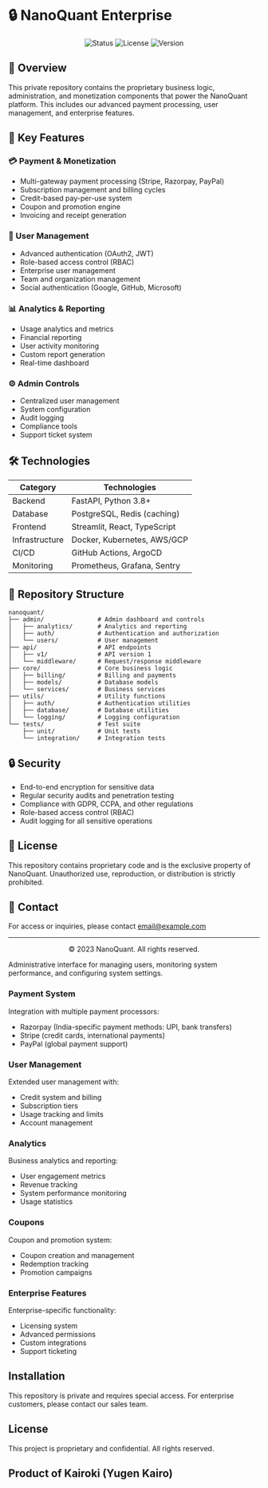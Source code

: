 # 🔒 NanoQuant Enterprise

<div align="center">
  <img src="https://img.shields.io/badge/Status-Private-red" alt="Status">
  <img src="https://img.shields.io/badge/License-Proprietary-blue" alt="License">
  <img src="https://img.shields.io/badge/Version-1.0.0-orange" alt="Version">
</div>

## 🌟 Overview

This private repository contains the proprietary business logic, administration, and monetization components that power the NanoQuant platform. This includes our advanced payment processing, user management, and enterprise features.

## 🚀 Key Features

### 💳 Payment & Monetization
- Multi-gateway payment processing (Stripe, Razorpay, PayPal)
- Subscription management and billing cycles
- Credit-based pay-per-use system
- Coupon and promotion engine
- Invoicing and receipt generation

### 👥 User Management
- Advanced authentication (OAuth2, JWT)
- Role-based access control (RBAC)
- Enterprise user management
- Team and organization management
- Social authentication (Google, GitHub, Microsoft)

### 📊 Analytics & Reporting
- Usage analytics and metrics
- Financial reporting
- User activity monitoring
- Custom report generation
- Real-time dashboard

### ⚙️ Admin Controls
- Centralized user management
- System configuration
- Audit logging
- Compliance tools
- Support ticket system

## 🛠️ Technologies

| Category       | Technologies                                                                 |
|----------------|-----------------------------------------------------------------------------|
| Backend        | FastAPI, Python 3.8+                                                        |
| Database       | PostgreSQL, Redis (caching)                                                 |
| Frontend       | Streamlit, React, TypeScript                                                |
| Infrastructure | Docker, Kubernetes, AWS/GCP                                                 |
| CI/CD          | GitHub Actions, ArgoCD                                                      |
| Monitoring     | Prometheus, Grafana, Sentry                                                 |

## 📁 Repository Structure

```
nanoquant/
├── admin/               # Admin dashboard and controls
│   ├── analytics/       # Analytics and reporting
│   ├── auth/            # Authentication and authorization
│   └── users/           # User management
├── api/                 # API endpoints
│   ├── v1/              # API version 1
│   └── middleware/      # Request/response middleware
├── core/                # Core business logic
│   ├── billing/         # Billing and payments
│   ├── models/          # Database models
│   └── services/        # Business services
├── utils/               # Utility functions
│   ├── auth/            # Authentication utilities
│   ├── database/        # Database utilities
│   └── logging/         # Logging configuration
└── tests/               # Test suite
    ├── unit/            # Unit tests
    └── integration/     # Integration tests
```

## 🔒 Security

- End-to-end encryption for sensitive data
- Regular security audits and penetration testing
- Compliance with GDPR, CCPA, and other regulations
- Role-based access control (RBAC)
- Audit logging for all sensitive operations

## 📄 License

This repository contains proprietary code and is the exclusive property of NanoQuant. Unauthorized use, reproduction, or distribution is strictly prohibited.

## 📧 Contact

For access or inquiries, please contact [email@example.com](mailto:email@example.com)

---

<div align="center">
  © 2023 NanoQuant. All rights reserved.
</div>

Administrative interface for managing users, monitoring system performance, and configuring system settings.

### Payment System

Integration with multiple payment processors:

- Razorpay (India-specific payment methods: UPI, bank transfers)
- Stripe (credit cards, international payments)
- PayPal (global payment support)

### User Management

Extended user management with:

- Credit system and billing
- Subscription tiers
- Usage tracking and limits
- Account management

### Analytics

Business analytics and reporting:

- User engagement metrics
- Revenue tracking
- System performance monitoring
- Usage statistics

### Coupons

Coupon and promotion system:

- Coupon creation and management
- Redemption tracking
- Promotion campaigns

### Enterprise Features

Enterprise-specific functionality:

- Licensing system
- Advanced permissions
- Custom integrations
- Support ticketing

## Installation

This repository is private and requires special access. For enterprise customers, please contact our sales team.

## License

This project is proprietary and confidential. All rights reserved.

## Product of Kairoki (Yugen Kairo)

